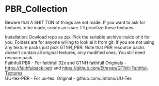 # PBR_Collection
Beware that A SHIT TON of things are not made.
If you want to ask for textures to be made, create an issue. I'll prioritize these textures.

Installation:
Dowload repo as zip. Pick the suitable archive inside of it for you. Folders are for anyone willing to look ai it from git. If you are not using any texture packs just pick GTNH_PBR.
Note that PBR resource packs doesn't contain all original textures, only modified ones. You still need resouce pack. <br>
Faithfull PBR - For faithfull 32x and GTNH faithfull  Originals - https://faithfulpack.net/ and https://github.com/Ethryan/GTNH-Faithful-Textures <br>
UU-tex-PBR - For uu-tex. Original - github.com/Jimbno/UU-Tex <br>
